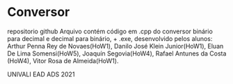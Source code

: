 # Conversor
repositorio github
Arquivo contém código em .cpp do conversor binário para decimal e decimal para binário, + .exe, desenvolvido pelos alunos:
Arthur Penna Rey de Novaes(HoW1), 
Danilo José Klein Junior(HoW1),
 Eluan De Lima Somensi(HoW5),
 Joaquín Segovia(HoW4),
 Rafael Antunes da Costa (HoW4),
 Vitor Rosa de Almeida(HoW1).
 
 UNIVALI EAD ADS 2021
